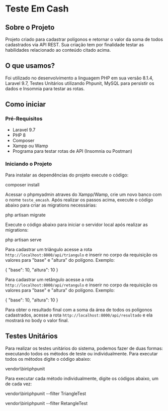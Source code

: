 # Teste Em Cash

## Sobre o Projeto
Projeto criado para cadastrar polígonos e retornar o valor da soma de todos cadastrados via API REST. Sua criação tem por finalidade testar as habilidades relacionado ao conteúdo citado acima.

## O que usamos?
Foi utilizado no desenvolvimento a linguagem PHP em sua versão 8.1.4, Laravel 9.7, Testes Unitários utilizando Phpunit, MySQL para persistir os dados e Insomnia para testar as rotas.

## Como iniciar
### Pré-Requisitos
- Laravel 9.7
- PHP 8
- Composer
- Xampp ou Wamp
- Programa para testar rotas de API (Insomnia ou Postman)

### Iniciando o Projeto
Para instalar as dependências do projeto execute o código:

composer install


Acessar o phpmyadmin atraves do Xampp/Wamp, crie um novo banco com o nome `teste_emcash`. Após realizar os passos acima, execute o código abaixo para criar as migrations necessárias:

php artisan migrate


Execute o código abaixo para iniciar o servidor local após realizar as migrations:

php artisan serve


Para cadastrar um triângulo acesse a rota `http://localhost:8000/api/triangulo` e inserir no corpo da requisição os valores para "base" e "altura" do polígono. Exemplo:

{
"base": 10,
"altura": 10
}


Para cadastrar um retângulo acesse a rota `http://localhost:8000/api/retangulo` e inserir no corpo da requisição os valores para "base" e "altura" do polígono. Exemplo:

{
"base": 10,
"altura": 10
}


Para obter o resultado final com a soma da área de todos os polígonos cadastrados, acesse a rota `http://localhost:8000/api/resultado` e ela mostrará no body o valor final.

## Testes Unitários
Para realizar os testes unitários do sistema, podemos fazer de duas formas: executando todos os métodos de teste ou individualmente. Para executar todos os métodos digite o código abaixo:

vendor\bin\phpunit


Para executar cada método individualmente, digite os códigos abaixo, um de cada vez:

vendor\bin\phpunit --filter TriangleTest


vendor\bin\phpunit --filter RetangleTest



 
